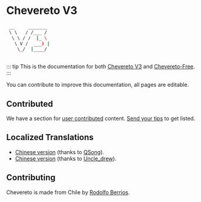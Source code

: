 # Chevereto V3

```sh
 __     _______ 
 \ \   / /___ / 
  \ \ / /  |_ \ 
   \ V /  ___) |
    \_/  |____/ 
                
```

::: tip
This is the documentation for both [Chevereto V3](https://chevereto.com/pricing) and [Chevereto-Free](https://github.com/chevereto/chevereto-free/releases).
:::

You can contribute to improve this documentation, all pages are editable.

## Contributed

We have a section for [user contributed](./contributed.md) content. [Send your tips](./get-updates.md) to get listed.

## Localized Translations

- [Chinese version](https://docs.doge.uk/zh/chevereto/) (thanks to [QSong](https://resbeta.com/)).
- [Chinese version](https://ch.cndrew.cn/) (thanks to [Uncle_drew](https://cndrew.cn/)).

## Contributing

Chevereto is made from Chile by [Rodolfo Berrios](http://rodolfoberrios.com/).
